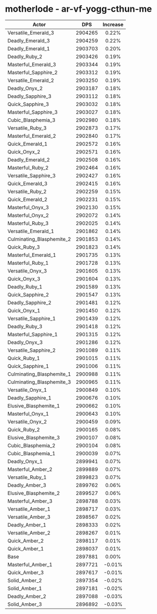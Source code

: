 # motherlode - ar-vf-yogg-cthun-me
| Actor | DPS | Increase |
|---|:---:|:---:|
|Versatile_Emerald_3|2904265|0.22%|
|Deadly_Emerald_3|2904259|0.22%|
|Deadly_Emerald_1|2903703|0.20%|
|Deadly_Ruby_2|2903426|0.19%|
|Masterful_Emerald_3|2903344|0.19%|
|Masterful_Sapphire_2|2903312|0.19%|
|Versatile_Emerald_2|2903250|0.19%|
|Deadly_Onyx_2|2903187|0.18%|
|Deadly_Sapphire_3|2903112|0.18%|
|Quick_Sapphire_3|2903032|0.18%|
|Masterful_Sapphire_3|2903027|0.18%|
|Cubic_Blasphemia_3|2902980|0.18%|
|Versatile_Ruby_3|2902873|0.17%|
|Masterful_Emerald_2|2902840|0.17%|
|Quick_Emerald_1|2902572|0.16%|
|Quick_Onyx_2|2902571|0.16%|
|Deadly_Emerald_2|2902508|0.16%|
|Masterful_Ruby_2|2902464|0.16%|
|Versatile_Sapphire_3|2902427|0.16%|
|Quick_Emerald_3|2902415|0.16%|
|Versatile_Ruby_2|2902259|0.15%|
|Quick_Emerald_2|2902231|0.15%|
|Masterful_Onyx_3|2902130|0.15%|
|Masterful_Onyx_2|2902072|0.14%|
|Masterful_Ruby_3|2902025|0.14%|
|Versatile_Emerald_1|2901862|0.14%|
|Culminating_Blasphemite_2|2901853|0.14%|
|Quick_Ruby_3|2901823|0.14%|
|Masterful_Emerald_1|2901735|0.13%|
|Masterful_Ruby_1|2901728|0.13%|
|Versatile_Onyx_3|2901605|0.13%|
|Quick_Onyx_3|2901604|0.13%|
|Deadly_Ruby_1|2901589|0.13%|
|Quick_Sapphire_2|2901547|0.13%|
|Deadly_Sapphire_2|2901481|0.12%|
|Quick_Onyx_1|2901450|0.12%|
|Versatile_Sapphire_1|2901439|0.12%|
|Deadly_Ruby_3|2901418|0.12%|
|Masterful_Sapphire_1|2901315|0.12%|
|Deadly_Onyx_3|2901286|0.12%|
|Versatile_Sapphire_2|2901089|0.11%|
|Quick_Ruby_1|2901015|0.11%|
|Quick_Sapphire_1|2901006|0.11%|
|Culminating_Blasphemite_1|2900988|0.11%|
|Culminating_Blasphemite_3|2900965|0.11%|
|Versatile_Onyx_1|2900849|0.10%|
|Deadly_Sapphire_1|2900676|0.10%|
|Elusive_Blasphemite_1|2900662|0.10%|
|Masterful_Onyx_1|2900643|0.10%|
|Versatile_Onyx_2|2900459|0.09%|
|Quick_Ruby_2|2900165|0.08%|
|Elusive_Blasphemite_3|2900107|0.08%|
|Cubic_Blasphemia_2|2900104|0.08%|
|Cubic_Blasphemia_1|2900039|0.07%|
|Deadly_Onyx_1|2899941|0.07%|
|Masterful_Amber_2|2899889|0.07%|
|Versatile_Ruby_1|2899823|0.07%|
|Deadly_Amber_3|2899762|0.06%|
|Elusive_Blasphemite_2|2899527|0.06%|
|Masterful_Amber_3|2898788|0.03%|
|Versatile_Amber_1|2898717|0.03%|
|Versatile_Amber_3|2898567|0.02%|
|Deadly_Amber_1|2898333|0.02%|
|Versatile_Amber_2|2898267|0.01%|
|Quick_Amber_2|2898117|0.01%|
|Quick_Amber_1|2898037|0.01%|
|Base|2897881|0.00%|
|Masterful_Amber_1|2897721|-0.01%|
|Quick_Amber_3|2897617|-0.01%|
|Solid_Amber_2|2897354|-0.02%|
|Solid_Amber_1|2897181|-0.02%|
|Deadly_Amber_2|2897088|-0.03%|
|Solid_Amber_3|2896892|-0.03%|
